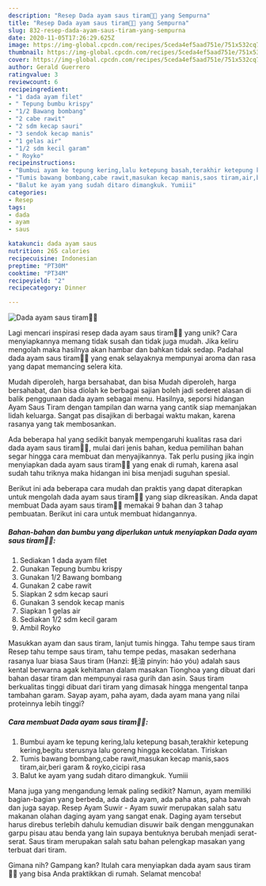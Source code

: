 ```yaml
---
description: "Resep Dada ayam saus tiram👍🏻 yang Sempurna"
title: "Resep Dada ayam saus tiram👍🏻 yang Sempurna"
slug: 832-resep-dada-ayam-saus-tiram-yang-sempurna
date: 2020-11-05T17:26:29.625Z
image: https://img-global.cpcdn.com/recipes/5ceda4ef5aad751e/751x532cq70/dada-ayam-saus-tiram👍🏻-foto-resep-utama.jpg
thumbnail: https://img-global.cpcdn.com/recipes/5ceda4ef5aad751e/751x532cq70/dada-ayam-saus-tiram👍🏻-foto-resep-utama.jpg
cover: https://img-global.cpcdn.com/recipes/5ceda4ef5aad751e/751x532cq70/dada-ayam-saus-tiram👍🏻-foto-resep-utama.jpg
author: Gerald Guerrero
ratingvalue: 3
reviewcount: 6
recipeingredient:
- "1 dada ayam filet"
- " Tepung bumbu krispy"
- "1/2 Bawang bombang"
- "2 cabe rawit"
- "2 sdm kecap sauri"
- "3 sendok kecap manis"
- "1 gelas air"
- "1/2 sdm kecil garam"
- " Royko"
recipeinstructions:
- "Bumbui ayam ke tepung kering,lalu ketepung basah,terakhir ketepung kering,begitu sterusnya lalu goreng hingga kecoklatan. Tiriskan"
- "Tumis bawang bombang,cabe rawit,masukan kecap manis,saos tiram,air,beri garam &amp; royko,cicipi rasa"
- "Balut ke ayam yang sudah ditaro dimangkuk. Yumiii"
categories:
- Resep
tags:
- dada
- ayam
- saus

katakunci: dada ayam saus 
nutrition: 265 calories
recipecuisine: Indonesian
preptime: "PT30M"
cooktime: "PT34M"
recipeyield: "2"
recipecategory: Dinner

---
```



![Dada ayam saus tiram👍🏻](https://img-global.cpcdn.com/recipes/5ceda4ef5aad751e/751x532cq70/dada-ayam-saus-tiram👍🏻-foto-resep-utama.jpg)

Lagi mencari inspirasi resep dada ayam saus tiram👍🏻 yang unik? Cara menyiapkannya memang tidak susah dan tidak juga mudah. Jika keliru mengolah maka hasilnya akan hambar dan bahkan tidak sedap. Padahal dada ayam saus tiram👍🏻 yang enak selayaknya mempunyai aroma dan rasa yang dapat memancing selera kita.

Mudah diperoleh, harga bersahabat, dan bisa Mudah diperoleh, harga bersahabat, dan bisa diolah ke berbagai sajian boleh jadi sederet alasan di balik penggunaan dada ayam sebagai menu. Hasilnya, seporsi hidangan Ayam Saus Tiram dengan tampilan dan warna yang cantik siap memanjakan lidah keluarga. Sangat pas disajikan di berbagai waktu makan, karena rasanya yang tak membosankan.

Ada beberapa hal yang sedikit banyak mempengaruhi kualitas rasa dari dada ayam saus tiram👍🏻, mulai dari jenis bahan, kedua pemilihan bahan segar hingga cara membuat dan menyajikannya. Tak perlu pusing jika ingin menyiapkan dada ayam saus tiram👍🏻 yang enak di rumah, karena asal sudah tahu triknya maka hidangan ini bisa menjadi suguhan spesial.


Berikut ini ada beberapa cara mudah dan praktis yang dapat diterapkan untuk mengolah dada ayam saus tiram👍🏻 yang siap dikreasikan. Anda dapat membuat Dada ayam saus tiram👍🏻 memakai 9 bahan dan 3 tahap pembuatan. Berikut ini cara untuk membuat hidangannya.

<!--inarticleads1-->

##### Bahan-bahan dan bumbu yang diperlukan untuk menyiapkan Dada ayam saus tiram👍🏻:

1. Sediakan 1 dada ayam filet
1. Gunakan  Tepung bumbu krispy
1. Gunakan 1/2 Bawang bombang
1. Gunakan 2 cabe rawit
1. Siapkan 2 sdm kecap sauri
1. Gunakan 3 sendok kecap manis
1. Siapkan 1 gelas air
1. Sediakan 1/2 sdm kecil garam
1. Ambil  Royko


Masukkan ayam dan saus tiram, lanjut tumis hingga. Tahu tempe saus tiram Resep tahu tempe saus tiram, tahu tempe pedas, masakan sederhana rasanya luar biasa Saus tiram (Hanzi: 蚝油 pinyin: háo yóu) adalah saus kental berwarna agak kehitaman dalam masakan Tionghoa yang dibuat dari bahan dasar tiram dan mempunyai rasa gurih dan asin. Saus tiram berkualitas tinggi dibuat dari tiram yang dimasak hingga mengental tanpa tambahan garam. Sayap ayam, paha ayam, dada ayam mana yang nilai proteinnya lebih tinggi? 

<!--inarticleads2-->

##### Cara membuat Dada ayam saus tiram👍🏻:

1. Bumbui ayam ke tepung kering,lalu ketepung basah,terakhir ketepung kering,begitu sterusnya lalu goreng hingga kecoklatan. Tiriskan
1. Tumis bawang bombang,cabe rawit,masukan kecap manis,saos tiram,air,beri garam &amp; royko,cicipi rasa
1. Balut ke ayam yang sudah ditaro dimangkuk. Yumiii


Mana juga yang mengandung lemak paling sedikit? Namun, ayam memiliki bagian-bagian yang berbeda, ada dada ayam, ada paha atas, paha bawah dan juga sayap. Resep Ayam Suwir - Ayam suwir merupakan salah satu makanan olahan daging ayam yang sangat enak. Daging ayam tersebut harus direbus terlebih dahulu kemudian disuwir baik dengan menggunakan garpu pisau atau benda yang lain supaya bentuknya berubah menjadi serat-serat. Saus tiram merupakan salah satu bahan pelengkap masakan yang terbuat dari tiram. 

Gimana nih? Gampang kan? Itulah cara menyiapkan dada ayam saus tiram👍🏻 yang bisa Anda praktikkan di rumah. Selamat mencoba!
